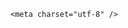 <!DOCTYPE html>
<html lang="zh-CN">

<head>
    
<title>重庆一所大学用木板当化粪池井盖，男生坠井去世，化粪池只用木板遮盖合理吗？一旦掉入该如何施救？_腾讯新闻</title>
<meta name="keywords" content="坠井,化粪池,大学,井盖,沼气,木板,井口">
<meta name="description" content="5月19日，重庆对外经贸学院发生一起悲剧，一名男生坠入用木板遮挡的化粪池不幸去世。      该校一位知情学生称，事发时间是5月19日下午，当时刚上完体育课，他和同学刘岗（化名）并排走去归还学校的篮....">
<meta name="author" content="腾讯网">
<meta name="copyright" content="Copyright 1998 - 2025 Tencent. All Rights Reserved">
<meta property="og:type" content="news" />

<meta property="og:title" content="重庆一所大学用木板当化粪池井盖，男生坠井去世，化粪池只用木板遮盖合理吗？一旦掉入该如何施救？_腾讯新闻" />
<meta property="og:description" content="5月19日，重庆对外经贸学院发生一起悲剧，一名男生坠入用木板遮挡的化粪池不幸去世。      该校一位知情学生称，事发时间是5月19日下午，当时刚上完体育课，他和同学刘岗（化名）并排走去归还学校的篮...." />
<meta property="og:url" content="https://news.qq.com/rain/a/20250520Q073CI00" />
<meta property="og:image" content="https://inews.gtimg.com/news_ls/O_0zUvpEEyxehoQRIPSydDxZJsta3qT8-tLTKKFK6WQAIAA_640330/0" />
<meta property="article:author" content="" />
<meta property="article:published_time" content="2025-05-20 17:56:07" />
<meta property="category" content="" />

    <meta charset="utf-8" />
<meta http-equiv="X-UA-Compatible" content="IE=Edge" />
<meta name="viewport" content="width=device-width, initial-scale=1, shrink-to-fit=no" />
<link rel="dns-prefetch" href="mat1.gtimg.com">
<link rel="dns-prefetch" href="i.news.qq.com">
<link rel="shortcut icon" href="https://mat1.gtimg.com/qqcdn/qqindex2021/favicon.ico">
<script nomodule="true" src="https://mat1.gtimg.com/qqcdn/qqindex2021/common-static/20240515201444/core3-37-1.min.js"></script>
<script>
  try {
    if (!window.IntersectionObserver) {
      var observerScript = document.createElement('script');
      observerScript.src = "https://mat1.gtimg.com/qqcdn/qqindex2021/common-static/20241024141058/intersection-observer-polyfill.js";
      document.head.appendChild(observerScript);
    }
  } catch (error) {}
</script>

<script>
  try {
    if (!Element.prototype.scrollTo) {
      var scrollScript = document.createElement('script');
      scrollScript.src = "https://mat1.gtimg.com/qqcdn/qqindex2021/common-static/20241025153001/scroll-behavior-polyfill.js";
      document.head.appendChild(scrollScript);
    }
  } catch (error) {}
</script>
<script>
  try {
    if ('scrollRestoration' in window.history) {
      window.history.scrollRestoration = 'manual';
    }
    window.isPcClient = Boolean(window.electron) && (
      window.navigator.userAgent.indexOf('pc-client') > 0 ||
      window.navigator.userAgent.indexOf('TencentNews') > 0
    );
  } catch {}
</script>
<script>
  try {
    if (window.isPcClient) {
      var bodyStyle = document.createElement('style');
      bodyStyle.innerText = 'body{ zoom: 0.95 }';
      document.head.appendChild(bodyStyle);
    }
  } catch {}
</script>
<script>
  window.DATA = {"isSensitive":0,"relate_extend_infos":{"abstract":"5月19日，重庆对外经贸学院发生一起悲剧，一名男生坠入用木板遮挡的化粪池不幸去世。      该校一位知情学生称，事发时间是5月19日下午，当时刚上完体育课，他和同学刘岗（化名）并排走去归还学校的篮....","id":"20250520A04IG200","imgURL":"https://inews.gtimg.com/om_ls/OwSoP2wWjS07Puen2ZYpfqtELhCiQjOCMJGRjrDEYVZ28AA_640330/0","imgURLSmall":"https://inews.gtimg.com/om_ls/OwSoP2wWjS07Puen2ZYpfqtELhCiQjOCMJGRjrDEYVZ28AA_150120/0","longTitle":"重庆对外经贸学院用木板当化粪池井盖，男生归还篮球途中坠井不幸去世","title":"重庆对外经贸学院用木板当化粪池井盖，男生归还篮球途中坠井不幸去世","url":"http://view.inews.qq.com/a/20250520A04IG200"},"FadCid":"","ai_switch":true,"all_long_pic":1,"detail_entry":{"is_orignal":1,"orignal_entry":1},"disableDeclare":1,"intro":"","shareImg":"https://inews.gtimg.com/om_ls/OFxIZma0giKjMw9GRdLw_h9iiHP-80xc_xsoZXdka6JXgAA_870492/0","surl":"https://view.inews.qq.com/a/20250520Q073CI00","already_answer":false,"adInfo":{"openAdsText":1,"openRelatedNewsAd":1,"openAds":1,"openAdsComment":1,"openAdsPhotos":1},"attribute":{},"content":null,"emojiRelatedSwitch":1,"news_app_recommend_status":4,"article_category":"229","closeCommentBanner":0,"iNewsRecommendLevel":1,"self_declare":{"declare":"个人观点，仅供参考"},"news_update_time":1747739256,"url":"https://view.inews.qq.com/a/20250520Q073CI00","abstract":"","card":{"suid":"8QMc339d5IQeuTzY5QN3","cpLevel":2,"desc":"腾讯新闻问答课代表，结合当下热点新闻和网友热议，发现好问题，期待好回答。","msgEntry":1,"update_frequency":"1970-01-01 08:00:00","vip_desc":"腾讯新闻问答课代表官方账号","vip_type":"30012","vip_type_new":"30012","chlname":"问答课代表","liveInfo":{},"chlid":"22983986","icon":"https://inews.gtimg.com/om_ls/OPBO91JgEbYG-O62jC2hCRA_yoydsA8oEANb87pxgNxKgAA_200200/0","uin":"ecbe89d289b6198c7996f16538ebc224f9","vip_icon_night":"http://inews.gtimg.com/newsapp_ls/0/14876052067/0","vip_place":"left","vip_icon":"http://inews.gtimg.com/newsapp_ls/0/14876051701/0"},"categoryrray":{"category_id":"229","sub_category_id":"2044"},"question_id":"","time":"2025-05-20 17:29:30","questionInfo":{"id":"20250520Q073CI00","longtitle":"某大学用木板当化粪池井盖致男生坠井去世，只用木板遮盖合理吗？","question_short_title":"重庆一所大学用木板当化粪池井盖，男生坠井去世，化粪池只用木板遮盖合理吗？一旦掉入该如何施救？","relate_extend_infos":[{"url":"https://view.inews.qq.com/a/20250520A04IG200","abstract":"5月19日，重庆对外经贸学院发生一起悲剧，一名男生坠入用木板遮挡的化粪池不幸去世。      该校一位知情学生称，事发时间是5月19日下午，当时刚上完体育课，他和同学刘岗（化名）并排走去归还学校的篮....","articletype":"0","id":"20250520A04IG200","longtitle":"重庆对外经贸学院用木板当化粪池井盖，男生归还篮球途中坠井不幸去世","picShowType":"90092","thumbnails_qqnews":["https://inews.gtimg.com/om_ls/OwSoP2wWjS07Puen2ZYpfqtELhCiQjOCMJGRjrDEYVZ28AA_294195/0"],"title":"重庆对外经贸学院用木板当化粪池井盖，男生归还篮球途中坠井不幸去世"}],"thumbnails_qqnews":["https://inews.gtimg.com/om_ls/OFxIZma0giKjMw9GRdLw_h9iiHP-80xc_xsoZXdka6JXgAA_294195/0"],"title":"重庆一所大学用木板当化粪池井盖，男生坠井去世，化粪池只用木板遮盖合理吗？一旦掉入该如何施救？","url":"http://view.inews.qq.com/a/20250520Q073CI00","abstract":""},"safe_cntl":{"close_comment_dislike":0,"close_relate_thing":0,"close_all_emoticon_comment":0,"close_all_rel":0,"close_global_news_sis":0,"close_share_pull":0,"emoticon_comment_mode":0,"close_all_ad":0,"close_all_favorite":0},"channelEntryJumpType":1,"commentid":"","content_words_num":41,"copyright_share":"本文来自腾讯新闻客户端创作者，不代表腾讯新闻的观点和立场。","extra_property":{"zanSkinType":"","FeedbackDetailDisableInsert":1},"is_deleted":0,"atype":232,"copyright_wording_share":"免责声明","emojiSwitch":1,"shareDesc":"腾讯新闻","answer_num":5,"ret":0,"title":"重庆一所大学用木板当化粪池井盖，男生坠井去世，化粪池只用木板遮盖合理吗？一旦掉入该如何施救？","enableDiffusion":1,"final_declare":["个人观点，仅供参考"],"forbidCommentUpDown":0,"id":"20250520Q073CI00","likeInfo":0,"remarks":"","cms_id":"20250520Q073CI00","articleId":"20250520Q07A8300","article_type":232,"tags":"","desc":"5月19日，重庆对外经贸学院发生一起悲剧，一名男生坠入用木板遮挡的化粪池不幸去世。      该校一位知情学生称，事发时间是5月19日下午，当时刚上完体育课，他和同学刘岗（化名）并排走去归还学校的篮....","videoArr":[]};
</script>
<script>
  window.channelInfo = {"channelConfig":{"channelNav":[{"_auto_id":"1","active_alien_img":"","alien_img":"","channel_id":"news_news_home","is_local":"0","link":"https://www.qq.com","name_cn":"首页","name_en":"home"},{"_auto_id":"2","active_alien_img":"","alien_img":"","channel_id":"news_news_top","is_local":"0","link":"","name_cn":"要闻","name_en":"news"},{"_auto_id":"4","active_alien_img":"","alien_img":"","channel_id":"news_news_bj","is_local":"1","link":"","name_cn":"北京","name_en":"bj"},{"_auto_id":"5","active_alien_img":"","alien_img":"","channel_id":"news_news_finance","is_local":"0","link":"","name_cn":"财经","name_en":"finance"},{"_auto_id":"6","active_alien_img":"","alien_img":"","channel_id":"news_news_tech","is_local":"0","link":"","name_cn":"科技","name_en":"tech"},{"_auto_id":"7","active_alien_img":"","alien_img":"","channel_id":"tv","is_local":"0","link":"https://v.qq.com/channel/tv/?ptag=qqnews","name_cn":"电视剧","name_en":"tv"},{"_auto_id":"8","active_alien_img":"","alien_img":"","channel_id":"news_news_qa","is_local":"0","link":"","name_cn":"热问","name_en":"qa"},{"_auto_id":"9","active_alien_img":"","alien_img":"","channel_id":"news_news_ent","is_local":"0","link":"","name_cn":"娱乐","name_en":"ent"},{"_auto_id":"10","active_alien_img":"","alien_img":"","channel_id":"variety","is_local":"0","link":"https://v.qq.com/channel/variety/?ptag=qqnews","name_cn":"综艺","name_en":"variety"},{"_auto_id":"11","active_alien_img":"","alien_img":"","channel_id":"news_news_sports","is_local":"0","link":"","name_cn":"体育","name_en":"sports"},{"_auto_id":"13","active_alien_img":"","alien_img":"","channel_id":"news_news_nba","is_local":"0","link":"","name_cn":"NBA","name_en":"nba"},{"_auto_id":"14","active_alien_img":"","alien_img":"","channel_id":"news_news_world","is_local":"0","link":"","name_cn":"国际","name_en":"world"},{"_auto_id":"15","active_alien_img":"","alien_img":"","channel_id":"news_news_mil","is_local":"0","link":"","name_cn":"军事","name_en":"milite"},{"_auto_id":"16","active_alien_img":"","alien_img":"","channel_id":"news_news_auto","is_local":"0","link":"","name_cn":"汽车","name_en":"auto"},{"_auto_id":"17","active_alien_img":"","alien_img":"","channel_id":"news_news_house","is_local":"0","link":"","name_cn":"房产","name_en":"house"},{"_auto_id":"18","active_alien_img":"","alien_img":"","channel_id":"news_news_edu","is_local":"0","link":"","name_cn":"教育","name_en":"edu"},{"_auto_id":"19","active_alien_img":"","alien_img":"","channel_id":"news_news_antip","is_local":"0","link":"","name_cn":"健康","name_en":"health"},{"_auto_id":"20","active_alien_img":"","alien_img":"","channel_id":"news_news_video","is_local":"0","link":"","name_cn":"视频","name_en":"video"},{"_auto_id":"21","active_alien_img":"","alien_img":"","channel_id":"news_news_game","is_local":"0","link":"","name_cn":"游戏","name_en":"games"},{"_auto_id":"22","active_alien_img":"","alien_img":"","channel_id":"news_news_nchupin","is_local":"0","link":"","name_cn":"眼界","name_en":"chupin"},{"_auto_id":"24","active_alien_img":"","alien_img":"","channel_id":"news_news_football","is_local":"0","link":"","name_cn":"足球","name_en":"football"},{"_auto_id":"25","active_alien_img":"","alien_img":"","channel_id":"news_news_kepu","is_local":"0","link":"","name_cn":"科学","name_en":"kepu"},{"_auto_id":"26","active_alien_img":"","alien_img":"","channel_id":"news_news_digi","is_local":"0","link":"","name_cn":"数码","name_en":"digi"},{"_auto_id":"28","active_alien_img":"","alien_img":"","channel_id":"ymzx","is_local":"0","link":"https://gamer.qq.com/v2/cloudgame/game/96897?ichannel=txxwpc0Ftxxwpc1","name_cn":"元梦之星","name_en":"news_news_ymzx"},{"_auto_id":"31","active_alien_img":"","alien_img":"","channel_id":"movie","is_local":"0","link":"https://v.qq.com/channel/movie/?ptag=qqnews","name_cn":"电影","name_en":"movie"},{"_auto_id":"32","active_alien_img":"","alien_img":"","channel_id":"news_news_esport","is_local":"0","link":"","name_cn":"电竞","name_en":"esport"},{"_auto_id":"34","active_alien_img":"","alien_img":"","channel_id":"news_news_history","is_local":"0","link":"","name_cn":"历史","name_en":"history"},{"_auto_id":"35","active_alien_img":"","alien_img":"","channel_id":"news_news_baby","is_local":"0","link":"","name_cn":"育儿","name_en":"baby"},{"_auto_id":"36","active_alien_img":"","alien_img":"","channel_id":"hbjy","is_local":"0","link":"https://gp.qq.com/act/a20250421mnqlx/news.shtml","name_cn":"和平精英","name_en":"news_news_hbjy"},{"_auto_id":"37","active_alien_img":"","alien_img":"","channel_id":"cloud_gamer","is_local":"0","link":"https://gamer.qq.com/?ichannel=txxwpc0Ftxxwpc1","name_cn":"云游戏","name_en":"cloud_gamer"},{"_auto_id":"38","active_alien_img":"","alien_img":"","channel_id":"news_news_lic","is_local":"0","link":"","name_cn":"理财","name_en":"finance_licai"},{"_auto_id":"39","active_alien_img":"","alien_img":"","channel_id":"news_news_istock","is_local":"0","link":"","name_cn":"股票","name_en":"finance_stock"},{"_auto_id":"40","active_alien_img":"","alien_img":"","channel_id":"ren_min_shi_pin","is_local":"0","link":"https://news.qq.com/omn/author/8QMd3Hld74cbujbY?tab=om_video","name_cn":"人民视频","name_en":"ren_min_shi_pin"},{"_auto_id":"41","active_alien_img":"","alien_img":"","channel_id":"news_news_weather","is_local":"0","link":"https://tianqi.qq.com/index.htm","name_cn":"天气","name_en":"weather"}]}};
</script>
<script>
  window.articleConfig = {"rightConfig":[{"_auto_id":"1","category_key":"default","modules":"{\"moduleList\":[{\"title\":\"精选视频\",\"id\":\"video_album\",\"videoType\":\"tag\",\"videoId\":\"aUepxrtchGM=\"},{\"title\":\"下载条\",\"id\":\"download_banner\",\"isSticky\":1},{\"title\":\"热点榜\",\"id\":\"hot_rank_list\",\"isSticky\":1},{\"title\":\"广告推广\",\"id\":\"ssp_ad_module\",\"category\":\"ad_ssp\",\"loid\":\"109\",\"isSticky\":1}]}"}],"tonglanAdConfig":[],"bottomConfig":[],"videoAdConfig":[],"rightGameConfig":[]};
</script>
<script src="https://mat1.gtimg.com/www/js/emonitor/custom_ed041a23.js" charset="utf-8"></script>
<script>
  try {
    window.emonitorIns = emonitor.create({
      name: 'newsqq_quesionArticle',
      atta: {
        name: 'newsqq',
      },
      mode: '007',
    });
  } catch (err) {
    console.warn(err);
  }
</script>
<link href="https://mat1.gtimg.com/qqcdn/qqindex2021/common-static/hel/qqnews-pc-dc_20250515055953/static/css/qa.css" rel="stylesheet">

<script>window.__HEL_PRESET_META__={"qqnews-pc-components":{"app":{"id":1366,"name":"qqnews-pc-components","app_group_name":"qqnews-pc-components","proj_ver":{"map":{},"utime":0},"online_version":"qqnews-pc-components_20250512030958","build_version":"qqnews-pc-components_20250515055747","update_at":"2025-05-15T09:58:38.000Z","desc":"set by [init], from container [formal.pc.dc.tj100982] worker [0]"},"version":{"sub_app_name":"qqnews-pc-components","sub_app_version":"qqnews-pc-components_20250515055747","src_map":{"webDirPath":"https://mat1.gtimg.com/qqcdn/qqindex2021/common-static/hel/qqnews-pc-components_20250515055747","htmlIndexSrc":"https://mat1.gtimg.com/qqcdn/qqindex2021/common-static/hel/qqnews-pc-components_20250515055747/index.html","extractMode":"all","iframeSrc":"","chunkCssSrcList":["https://mat1.gtimg.com/qqcdn/qqindex2021/common-static/hel/qqnews-pc-components_20250515055747/static/css/index.css"],"chunkJsSrcList":["https://mat1.gtimg.com/qqcdn/qqindex2021/common-static/hel/qqnews-pc-components_20250515055747/static/js/index.js"],"staticCssSrcList":[],"staticJsSrcList":["https://mat1.gtimg.com/qqcdn/qqindex2021/static/20231212123233/react.production.min.js","https://mat1.gtimg.com/qqcdn/qqindex2021/static/20231212123233/react-dom.production.min.js","https://mat1.gtimg.com/qqcdn/qqindex2021/common-static/hel/hel-base-v16.js"],"relativeCssSrcList":[],"relativeJsSrcList":[],"privCssSrcList":[],"srvModSrcList":[],"headAssetList":[{"tag":"staticScript","append":false,"attrs":{"src":"https://mat1.gtimg.com/qqcdn/qqindex2021/static/20231212123233/react.production.min.js"}},{"tag":"staticScript","append":false,"attrs":{"src":"https://mat1.gtimg.com/qqcdn/qqindex2021/static/20231212123233/react-dom.production.min.js"}},{"tag":"staticScript","append":false,"attrs":{"src":"https://mat1.gtimg.com/qqcdn/qqindex2021/common-static/hel/hel-base-v16.js"}},{"tag":"script","append":true,"attrs":{"src":"https://mat1.gtimg.com/qqcdn/qqindex2021/common-static/hel/qqnews-pc-components_20250515055747/static/js/index.js","defer":""}},{"tag":"link","append":true,"attrs":{"href":"https://mat1.gtimg.com/qqcdn/qqindex2021/common-static/hel/qqnews-pc-components_20250515055747/static/css/index.css","rel":"stylesheet"}}],"bodyAssetList":[]},"update_at":"2025-05-15T09:58:38.000Z","create_at":"2025-05-15T09:58:38.000Z","_worker_id":"0","_is_backup":true}}}</script>
<script>window.__VIEW_PATH__="question.ejs";</script>
</head>

<body id="dc-question-body">
  <div id="root"></div>
    <iframe style="display: none;" src="https://i.news.qq.com/web_backend/getWebPacUid"></iframe>
<script src="https://mat1.gtimg.com/qqcdn/qqindex2021/common-static/20240805160928/react.production.min.js"></script>
<script src="https://mat1.gtimg.com/qqcdn/qqindex2021/common-static/20240805160928/react-dom.production.min.js"></script>
<script src="https://mat1.gtimg.com/qqcdn/qqindex2021/common-static/20241018171503/universal-report.min.js"></script>
<script defer type="text/javascript" src="https://mat1.gtimg.com/qqcdn/qqindex2021/libs/barrier/aria.js?appid=9327b8b06379d9d1728bbfbe2025ef9c" charset="utf-8"></script>
<script defer src="https://t.captcha.qq.com/TCaptcha.js"></script>
<script>document.cookie="hel_err=;path=/;";</script>
<script src="https://mat1.gtimg.com/qqcdn/qqindex2021/common-static/hel/hel-base-v16.js"></script>
<script src="https://mat1.gtimg.com/qqcdn/qqindex2021/common-static/hel/qqnews-pc-hel-entry_20250117174052/static/js/index.js"></script>
<link rel="preload" href="https://mat1.gtimg.com/qqcdn/qqindex2021/common-static/hel/qqnews-pc-dc_20250515055953/static/js/qa.js" as="script">
<link rel="preload" href="https://mat1.gtimg.com/qqcdn/qqindex2021/common-static/hel/qqnews-pc-components_20250515055747/static/js/index.js" as="script">
<script>window.loadProject("https://mat1.gtimg.com/qqcdn/qqindex2021/common-static/hel/qqnews-pc-dc_20250515055953/static/js/qa.js");</script>
<iframe id="videoFrame" style="display: none;" src="https://video.qq.com/cookie/sync_qqnews.html"></iframe>
</body>

</html>
